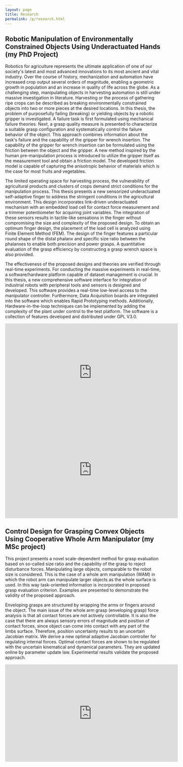 ```yaml
---
layout: page
title: Research
permalink: /p/research.html
---
```


Robotic Manipulation of Environmentally Constrained Objects Using Underactuated Hands (my PhD Project)
----------------------------

Robotics for agriculture represents the ultimate application of one of our society's latest and most advanced innovations to its most ancient and vital industry. Over the course of history, mechanization and automation have increased crop output several orders of magnitude, enabling a geometric growth in population and an increase in quality of life across the globe. As a challenging step, manipulating objects in harvesting automation is still under massive investigation in literature. Harvesting or the process of gathering ripe crops can be described as breaking environmentally constrained objects into two or more pieces at the desired locations. In this thesis, the problem of purposefully failing (breaking) or yielding objects by a robotic gripper is investigated. A failure task is first formulated using mechanical failure theories. Next, a grasp quality measure is presented to characterize a suitable grasp configuration and systematically control the failure behavior of the object. This approach combines information about the task's failure and the capability of the gripper for wrench insertion. The capability of the gripper for wrench insertion can be formulated using the friction between the object and the gripper. A new method inspired by the human pre-manipulation process is introduced to utilize the gripper itself as the measurement tool and obtain a friction model. The developed friction model is capable of capturing the anisotropic behavior of materials which is the case for most fruits and vegetables.

The limited operating space for harvesting process, the vulnerability of agricultural products and clusters of crops demand strict conditions for the manipulation process. This thesis presents a new sensorized underactuated self-adaptive finger to address the stringent conditions in the agricultural environment. This design incorporates link-driven underactuated mechanism with an embedded load cell for contact force measurement and a trimmer potentiometer for acquiring joint variables. The integration of these sensors results in tactile-like sensations in the finger without compromising the size and complexity of the proposed design. To obtain an optimum finger design, the placement of the load cell is analyzed using Finite Element Method (FEM). The design of the finger features a particular round shape of the distal phalanx and specific size ratio between the phalanxes to enable both precision and power grasps. A quantitative evaluation of the grasp efficiency by constructing a grasp wrench space is also provided.

The effectiveness of the proposed designs and theories are verified through real-time experiments. For conducting the massive experiments in real-time, a software/hardware platform capable of dataset management is crucial. In this thesis, a new comprehensive software interface for integration of industrial robots with peripheral tools and sensors is designed and developed. This software provides a real-time low-level access to the manipulator controller. Furthermore, Data Acquisition boards are integrated into the software which enables Rapid Prototyping methods. Additionally, Hardware-in-the-loop techniques can be implemented by adding the complexity of the plant under control to the test platform. The software is a collection of features developed and distributed under GPL V3.0. 

<div style="text-align: center;">
<iframe allowfullscreen="" frameborder="0" height="315" src="https://www.youtube.com/embed/yruMRA9iLS8" width="560"></iframe> <iframe allowfullscreen="" frameborder="0" height="315" src="https://www.youtube.com/embed/4XH8ZRJO_b8" width="560"></iframe>
</div>


Control Design for Grasping Convex Objects Using Cooperative Whole Arm Manipulator (my MSc project)
----------------------------------------------

This project presents a novel scale-dependent method for grasp evaluation based on so-called size ratio and the capability of the grasp to reject disturbance forces. Manipulating large objects, comparable to the robot size is considered. This is the case of a whole arm  manipulation (WAM) in which the robot arm can manipulate larger objects as the whole surface is used. In this way task-oriented information is incorporated in proposed grasp evaluation criterion. Examples are presented  to demonstrate the validity of the proposed approach.

Enveloping grasps are structured by wrapping the arms or fingers around the object. The main issue of the whole arm grasp (enveloping grasp) force analysis is that all contact forces are not actively controllable. It is also the case that there  are always sensory errors of magnitude and position of contact forces, since object can come into contact with any part of the limbs surface. Therefore, position uncertainty results to an uncertain Jacobian matrix. We derive a new optimal adaptive Jacobian controller for regulating internal forces. Optimal contact forces are shown to be regulated with the uncertain kinematical and dynamical parameters. They are updated online by parameter update law. Experimental results validate the proposed approach.

<div style="text-align: center;">
<iframe allowfullscreen="" frameborder="0" height="315" src="https://www.youtube.com/embed/VKypbjG0hBE" width="560"></iframe></div>

